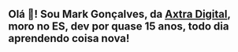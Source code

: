 <h2 align="left">Olá 👋! Sou Mark Gonçalves, da <a href="https://axtra.digital" title="Axtra Digital">Axtra Digital</a>, moro no ES, dev por quase 15 anos, todo dia aprendendo coisa nova!</h2>

<!--
**vixdouglas/vixdouglas** is a ✨ _special_ ✨ repository because its `README.md` (this file) appears on your GitHub profile.

Here are some ideas to get you started:

- 🔭 I’m currently working on ...
- 🌱 I’m currently learning ...
- 👯 I’m looking to collaborate on ...
- 🤔 I’m looking for help with ...
- 💬 Ask me about ...
- 📫 How to reach me: ...
- 😄 Pronouns: ...
- ⚡ Fun fact: ...
-->
